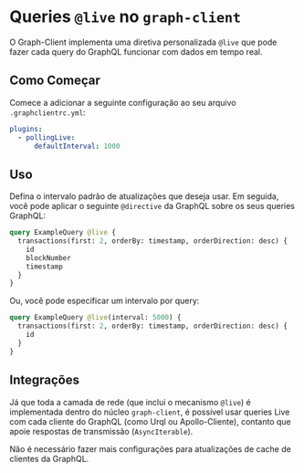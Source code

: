 # Queries `@live` no `graph-client`

O Graph-Client implementa uma diretiva personalizada `@live` que pode fazer cada query do GraphQL funcionar com dados em tempo real.

## Como Começar

Comece a adicionar a seguinte configuração ao seu arquivo `.graphclientrc.yml`:

```yaml
plugins:
  - pollingLive:
      defaultInterval: 1000
```

## Uso

Defina o intervalo padrão de atualizações que deseja usar. Em seguida, você pode aplicar o seguinte `@directive` da GraphQL sobre os seus queries GraphQL:

```graphql
query ExampleQuery @live {
  transactions(first: 2, orderBy: timestamp, orderDirection: desc) {
    id
    blockNumber
    timestamp
  }
}
```

Ou, você pode especificar um intervalo por query:

```graphql
query ExampleQuery @live(interval: 5000) {
  transactions(first: 2, orderBy: timestamp, orderDirection: desc) {
    id
  }
}
```

## Integrações

Já que toda a camada de rede (que inclui o mecanismo `@live`) é implementada dentro do núcleo `graph-client`, é possível usar queries Live com cada cliente do GraphQL (como Urql ou Apollo-Cliente), contanto que apoie respostas de transmissão (`AsyncIterable`).

Não é necessário fazer mais configurações para atualizações de cache de clientes da GraphQL.
